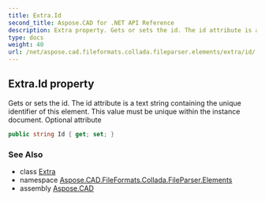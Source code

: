 ```yaml
---
title: Extra.Id
second_title: Aspose.CAD for .NET API Reference
description: Extra property. Gets or sets the id. The id attribute is a text string containing the unique identifier of this element. This value must be unique within the instance document. Optional attribute
type: docs
weight: 40
url: /net/aspose.cad.fileformats.collada.fileparser.elements/extra/id/
---
```

## Extra.Id property

Gets or sets the id. The id attribute is a text string containing the unique identifier of this element. This value must be unique within the instance document. Optional attribute

```csharp
public string Id { get; set; }
```

### See Also

* class [Extra](../)
* namespace [Aspose.CAD.FileFormats.Collada.FileParser.Elements](../../extra/)
* assembly [Aspose.CAD](../../../)


